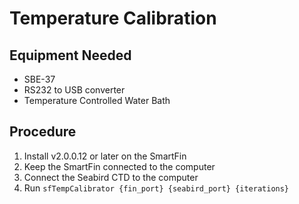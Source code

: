 # Temperature Calibration
## Equipment Needed
- SBE-37
- RS232 to USB converter
- Temperature Controlled Water Bath

## Procedure
1. Install v2.0.0.12 or later on the SmartFin
2. Keep the SmartFin connected to the computer
3. Connect the Seabird CTD to the computer
4. Run `sfTempCalibrator {fin_port} {seabird_port} {iterations}`